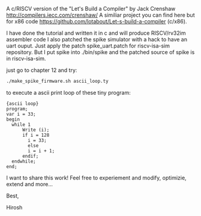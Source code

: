 A c/RISCV version of the "Let's Build a Compiler" by Jack Crenshaw 
http://compilers.iecc.com/crenshaw/
A similiar project you can find here but for x86 code https://github.com/lotabout/Let-s-build-a-compiler (c/x86). 

I have done the tutorial and written it in c and will produce RISCV/rv32im assembler code
I also patched the spike simulator with a hack to have an uart ouput.
Just apply the patch spike_uart.patch for riscv-isa-sim repository. But I put spike into ./bin/spike and the patched source of spike
is in riscv-isa-sim.

just go to chapter 12 and try:
```bash
./make_spike_firmware.sh ascii_loop.ty 
```
to execute a ascii print loop of these tiny program:
```
{ascii loop}
program;
var i = 33;
begin
  while 1
      Write (i);
      if i = 128
        i = 33;
        else
        i = i + 1;
      endif;
  endwhile;
end;
```
I want to share this work! Feel free to experiement and modify, optimizie, extend and more...

Best,

Hirosh




